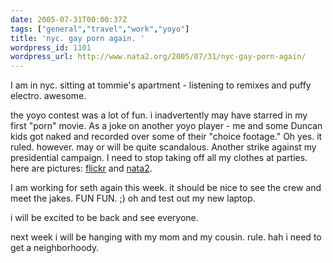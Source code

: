 ```yaml
---
date: 2005-07-31T00:00:37Z
tags: ["general","travel","work","yoyo"]
title: 'nyc. gay porn again. '
wordpress_id: 1101
wordpress_url: http://www.nata2.org/2005/07/31/nyc-gay-porn-again/
---
```


I am in nyc. sitting at tommie's apartment - listening to remixes and puffy electro. awesome. 

the yoyo contest was a lot of fun. i inadvertently may have starred in my first "porn" movie. As a joke on another yoyo player - me and some Duncan kids got naked and recorded over some of their "choice footage." Oh yes. it ruled. however. may or will be quite scandalous. Another strike against my presidential campaign. I need to stop taking off all my clothes at parties.  here are pictures: <a href="http://flickr.com/photos/natatwo/sets/663077/">flickr</a> and <a href="http://nata2.info/?path=pictures%2Fevents%2F2005%3A07%3A29_World_YoYo_Contest">nata2</a>.

I am working for seth again this week. it should be nice to see the crew and meet the jakes. FUN FUN. ;) oh and test out my new laptop.

i will be excited to be back and see everyone. 

next week i will be hanging with my mom and my cousin. rule. hah i need to get a neighborhoody.
